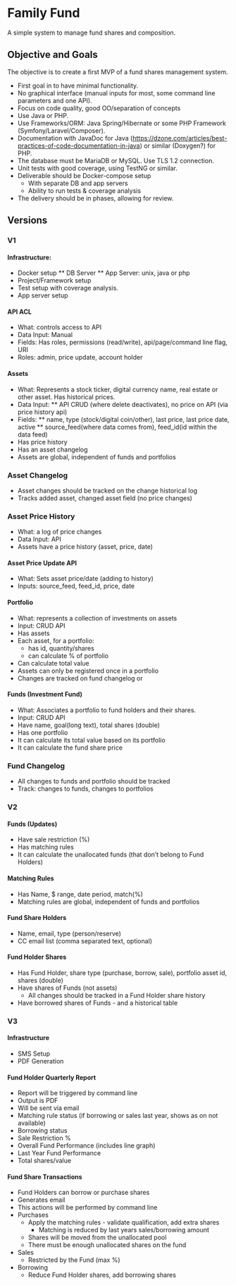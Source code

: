 # Family Fund
A simple system to manage fund shares and composition.

## Objective and Goals

The objective is to create a first MVP of a fund shares management system.
* First goal in to have minimal functionality. 
* No graphical interface (manual inputs for most, some command line parameters and one API).
* Focus on code quality, good OO/separation of concepts 
* Use Java or PHP.
* Use Frameworks/ORM: Java Spring/Hibernate or some PHP Framework (Symfony/Laravel/Composer).
* Documentation with JavaDoc for Java (https://dzone.com/articles/best-practices-of-code-documentation-in-java) or similar (Doxygen?) for PHP.
* The database must be  MariaDB or MySQL. Use TLS 1.2 connection.
* Unit tests with good coverage, using TestNG or similar.
* Deliverable should be Docker-compose setup 
    * With separate DB and app servers
    * Ability to run tests & coverage analysis
* The delivery should be in phases, allowing for review.

## Versions
### V1 
#### Infrastructure:
* Docker setup
** DB Server
** App Server: unix, java or php
* Project/Framework setup
* Test setup with coverage analysis.
* App server setup

#### API ACL
* What: controls access to API
* Data Input: Manual
* Fields: Has roles, permissions (read/write), api/page/command line flag, URI 
* Roles: admin, price update, account holder

#### Assets
* What: Represents a stock ticker, digital currency name, real estate or other asset. Has historical prices.
* Data Input:
** API CRUD (where delete deactivates), no price on API (via price history api)
* Fields: 
** name, type (stock/digital coin/other), last price, last price date, active
**  source_feed(where data comes from), feed_id(id within the data feed)
* Has price history
* Has an asset changelog
* Assets are global, independent of funds and portfolios

### Asset Changelog
* Asset changes should be tracked on the change historical log 
* Tracks added asset, changed asset field (no price changes)

### Asset Price History
* What: a log of price changes
* Data Input: API
* Assets have a price history (asset, price, date)

#### Asset Price Update API
* What: Sets asset price/date (adding to history)
* Inputs: source_feed, feed_id, price, date

#### Portfolio
* What: represents a collection of investments on assets
* Input: CRUD API
* Has assets
* Each asset, for a portfolio: 
    * has id, quantity/shares
    * can calculate % of portfolio
* Can calculate total value
* Assets can only be registered once in a portfolio
* Changes are tracked on fund changelog or 

#### Funds (Investment Fund)
* What: Associates a portfolio to fund holders and their shares.
* Input: CRUD API
* Have name, goal(long text), total shares (double)
* Has one portfolio
* It can calculate its total value based on its portfolio
* It can calculate the fund share price

### Fund Changelog
* All changes to funds and portfolio should be tracked 
* Track: changes to funds, changes to portfolios

### V2

#### Funds (Updates)
* Have sale restriction (%)
* Has matching rules
* It can calculate the unallocated funds (that don’t belong to Fund Holders)

#### Matching Rules
* Has Name, $ range, date period, match(%)
* Matching rules are global, independent of funds and portfolios

#### Fund Share Holders
* Name, email, type (person/reserve)
* CC email list (comma separated text, optional)

#### Fund Holder Shares
* Has Fund Holder, share type (purchase, borrow, sale), portfolio asset id, shares (double)
* Have shares of Funds (not assets)
    * All changes should be tracked in a Fund Holder share history
* Have borrowed shares of Funds - and a historical table

### V3

#### Infrastructure
* SMS Setup
* PDF Generation

#### Fund Holder Quarterly Report
* Report will be triggered by command line
* Output is PDF
* Will be sent via email 
* Matching rule status (if borrowing or sales last year, shows as on not available)
* Borrowing status
* Sale Restriction % 
* Overall Fund Performance (includes line graph)
* Last Year Fund Performance
* Total shares/value

#### Fund Share Transactions
* Fund Holders can borrow or purchase shares
* Generates email
* This actions will be performed by command line
* Purchases
    * Apply the matching rules - validate qualification, add extra shares
        * Matching is reduced by last years sales/borrowing amount
    * Shares will be moved from the unallocated pool
    * There must be enough unallocated shares on the fund
* Sales
    * Restricted by the Fund (max %)
* Borrowing
    * Reduce Fund Holder shares, add borrowing shares

